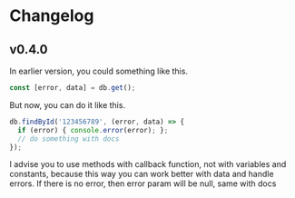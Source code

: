 # Changelog
## v0.4.0
In earlier version, you could something like this.

```ts
const [error, data] = db.get();
```

But now, you can do it like this.
```ts
db.findById('123456789', (error, data) => {
  if (error) { console.error(error); };
  // do something with docs
});
```
I advise you to use methods with callback function, not with variables and constants, because this way you can work better with data and handle errors. If there is no error, then error param will be null, same with docs
